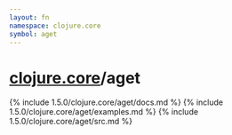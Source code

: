 ```yaml
---
layout: fn
namespace: clojure.core
symbol: aget
---
```


# [clojure.core](../)/aget

{% include 1.5.0/clojure.core/aget/docs.md %}
{% include 1.5.0/clojure.core/aget/examples.md %}
{% include 1.5.0/clojure.core/aget/src.md %}

